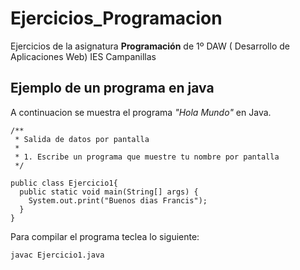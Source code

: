# Ejercicios_Programacion
Ejercicios de la asignatura **Programación** de 1º DAW ( Desarrollo de Aplicaciones Web) IES Campanillas

## Ejemplo de un programa en java

A continuacion se muestra el programa *"Hola Mundo"* en Java.

```
/**
 * Salida de datos por pantalla
 *
 * 1. Escribe un programa que muestre tu nombre por pantalla
 */

public class Ejercicio1{
  public static void main(String[] args) {
    System.out.print("Buenos dias Francis");
  }
}
```

Para compilar el programa teclea lo siguiente:

```
javac Ejercicio1.java
```
